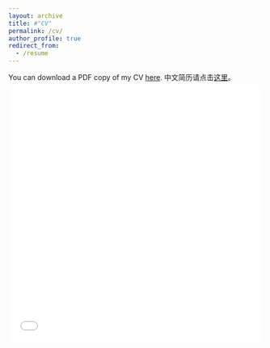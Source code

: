 ```yaml
---
layout: archive
title: #"CV"
permalink: /cv/
author_profile: true
redirect_from:
  - /resume
---
```


You can download a PDF copy of my CV [here](/files/HaitianXie_CV.pdf). 中文简历请点击[这里](/files/解海天_简历.pdf)。
<iframe src="/files/HaitianXie_CV.pdf" width="100%" height="500" frameborder="no" border="0" marginwidth="0" marginheight="0"></iframe>

